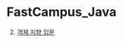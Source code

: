 # FastCampus_Java  

2. [객체 지향 입문](https://gitlab.com/kongkang331/FastCampus_Java/-/origin/master/Chapter2)

